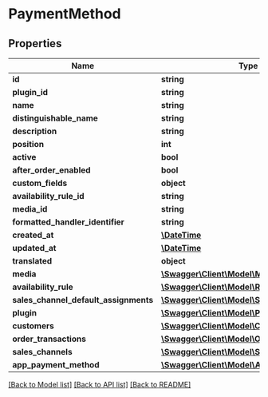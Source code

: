 # PaymentMethod

## Properties
Name | Type | Description | Notes
------------ | ------------- | ------------- | -------------
**id** | **string** |  | [optional] 
**plugin_id** | **string** |  | [optional] 
**name** | **string** |  | 
**distinguishable_name** | **string** |  | [optional] 
**description** | **string** |  | [optional] 
**position** | **int** |  | [optional] 
**active** | **bool** |  | [optional] 
**after_order_enabled** | **bool** |  | [optional] 
**custom_fields** | **object** |  | [optional] 
**availability_rule_id** | **string** |  | [optional] 
**media_id** | **string** |  | [optional] 
**formatted_handler_identifier** | **string** |  | [optional] 
**created_at** | [**\DateTime**](\DateTime.md) |  | 
**updated_at** | [**\DateTime**](\DateTime.md) |  | [optional] 
**translated** | **object** |  | [optional] 
**media** | [**\Swagger\Client\Model\Media**](Media.md) |  | [optional] 
**availability_rule** | [**\Swagger\Client\Model\Rule**](Rule.md) |  | [optional] 
**sales_channel_default_assignments** | [**\Swagger\Client\Model\SalesChannel**](SalesChannel.md) |  | [optional] 
**plugin** | [**\Swagger\Client\Model\Plugin**](Plugin.md) |  | [optional] 
**customers** | [**\Swagger\Client\Model\Customer**](Customer.md) |  | [optional] 
**order_transactions** | [**\Swagger\Client\Model\OrderTransaction**](OrderTransaction.md) |  | [optional] 
**sales_channels** | [**\Swagger\Client\Model\SalesChannel**](SalesChannel.md) |  | [optional] 
**app_payment_method** | [**\Swagger\Client\Model\AppPaymentMethod**](AppPaymentMethod.md) |  | [optional] 

[[Back to Model list]](../../README.md#documentation-for-models) [[Back to API list]](../../README.md#documentation-for-api-endpoints) [[Back to README]](../../README.md)

